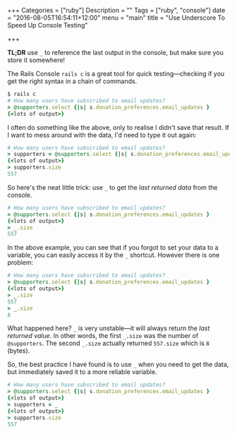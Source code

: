 +++
Categories = ["ruby"]
Description = ""
Tags = ["ruby", "console"]
date = "2016-08-05T16:54:11+12:00"
menu = "main"
title = "Use Underscore To Speed Up Console Testing"

+++

**TL;DR** use `_` to reference the last output in the console, but make sure you store it somewhere!

The Rails Console `rails c` is a great tool for quick testing—checking if you get the right syntax in a chain of commands.

```ruby
$ rails c
# How many users have subscribed to email updates?
> @supporters.select {|s| s.donation_preferences.email_updates }
{<lots of output>}
```

I often do something like the above, only to realise I didn't save that result. If I want to mess around with the data, I'd need to type it out again:

```ruby
# How many users have subscribed to email updates?
> supporters = @supporters.select {|s| s.donation_preferences.email_updates }
{<lots of output>}
> supporters.size
557
```

So here's the neat little trick: use `_` to get the _last returned data_ from the console.

```ruby
# How many users have subscribed to email updates?
> @supporters.select {|s| s.donation_preferences.email_updates }
{<lots of output>}
> _.size
557
```

In the above example, you can see that if you forgot to set your data to a variable, you can easily access it by the `_` shortcut. However there is one problem:

```ruby
# How many users have subscribed to email updates?
> @supporters.select {|s| s.donation_preferences.email_updates }
{<lots of output>}
> _.size
557
> _.size
8
```

What happened here? `_` is very unstable—it will always return the _last returned value_. In other words, the first `_.size` was the number of `@supporters`. The second `_.size` actually returned `557.size` which is `8` (bytes).

So, the best practice I have found is to use `_` when you need to get the data, but immediately saved it to a more reliable variable.

```ruby
# How many users have subscribed to email updates?
> @supporters.select {|s| s.donation_preferences.email_updates }
{<lots of output>}
> supporters = _
{<lots of output>}
> supporters.size
557
```
